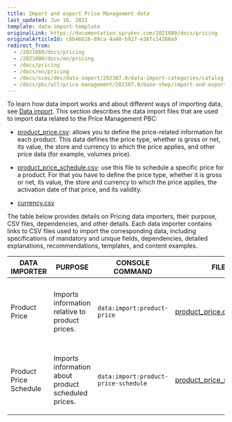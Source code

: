 ```yaml
---
title: Import and export Price Management data
last_updated: Jun 16, 2021
template: data-import-template
originalLink: https://documentation.spryker.com/2021080/docs/pricing
originalArticleId: c6b46b26-89ca-4a40-b927-e36fc14266e9
redirect_from:
  - /2021080/docs/pricing
  - /2021080/docs/en/pricing
  - /docs/pricing
  - /docs/en/pricing
  - /docs/scos/dev/data-import/202307.0/data-import-categories/catalog-setup/pricing/pricing.html
  - /docs/pbc/all/price-management/202307.0/base-shop/import-and-export-data/import-of-prices.html
---
```


To learn how data import works and about different ways of importing data, see [Data import](/docs/scos/dev/data-import/{{page.version}}/data-import.html). This section describes the data import files that are used to import data related to the Price Management PBC:

* [product_price.csv](/docs/pbc/all/price-management/{{page.version}}/base-shop/import-and-export-data/file-details-product-price.csv.html): allows you to define the price-related information for each product. This data defines the price type, whether is gross or net, its value, the store and currency to which the price applies, and other price data (for example, volumes price).

* [product_price_schedule.csv](/docs/pbc/all/price-management/{{page.version}}/base-shop/import-and-export-data/file-details-product-price-schedule.csv.html): use this file to schedule a specific price for a product. For that you have to define the price type, whether it is gross or net, its value, the store and currency to which the price applies, the activation date of that price, and its validity.

* [currency.csv](/docs/pbc/all/price-management/{{page.version}}/base-shop/import-and-export-data/file-details-currency.csv.html)


The table below provides details on Pricing data importers, their purpose, CSV files, dependencies, and other details. Each data importer contains links to CSV files used to import the corresponding data, including specifications of mandatory and unique fields, dependencies, detailed explanations, recommendations, templates, and content examples.

| DATA IMPORTER | PURPOSE | CONSOLE COMMAND | FILES | DEPENDENCIES |
| --- | --- | --- | --- |--- |
| Product Price   | Imports information relative to product prices. |`data:import:product-price` | [product_price.csv](/docs/pbc/all/price-management/{{page.version}}/base-shop/import-and-export-data/file-details-product-price.csv.html)|<ul><li>[product_abstract.csv](/docs/pbc/all/product-information-management/{{page.version}}/import-and-export-data/products-data-import/file-details-product-abstract.csv.html)</li><li>[product_concrete.csv](/docs/pbc/all/product-information-management/{{page.version}}/import-and-export-data/products-data-import/file-details-product-concrete.csv.html)</li><li>*stores.php* configuration file of demo shop PHP project</li></ul>  |
| Product Price Schedule  | Imports information about product scheduled prices.  |`data:import:product-price-schedule` |[product_price_schedule.csv](/docs/pbc/all/price-management/{{page.version}}/base-shop/import-and-export-data/file-details-product-price-schedule.csv.html) | <ul><li>[product_abstract.csv](/docs/pbc/all/product-information-management/{{page.version}}/import-and-export-data/products-data-import/file-details-product-abstract.csv.html)</li><li>[product_concrete.csv](/docs/pbc/all/product-information-management/{{page.version}}/import-and-export-data/products-data-import/file-details-product-concrete.csv.html)</li><li>stores.php configuration file of demo shop PHP project</li></ul> |
